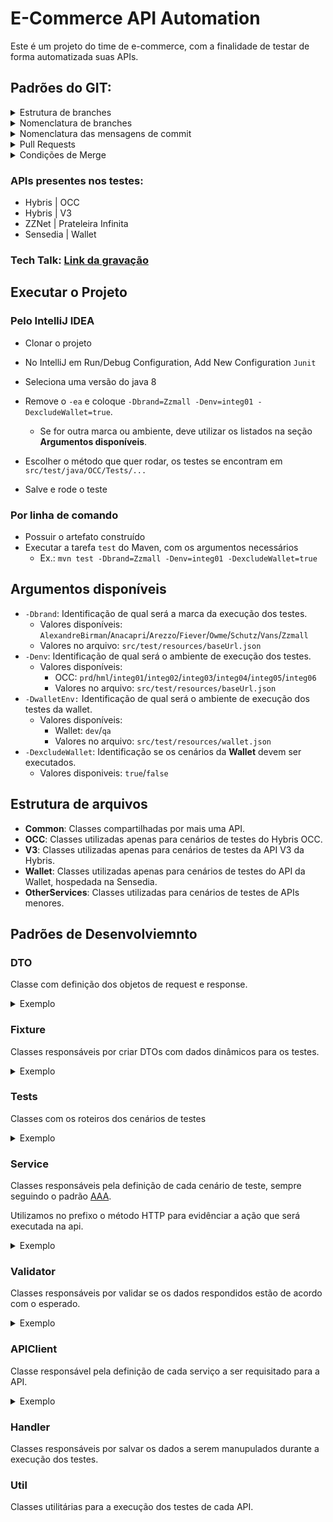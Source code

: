 # E-Commerce API Automation
Este é um projeto do time de e-commerce, com a finalidade de testar de forma automatizada suas APIs.

## Padrões do GIT:
<details>
  <summary>Estrutura de branches</summary>

```   
 main
  |
  |
  |_____ develop -> branch com o código que reflete o produto em atual desenvolvimento
          |
          |
          |_______ feat/login -> branch de uma nova feature que será mergeada para a dev
          |
          |
          |_______ fix/home-alignment -> branch de uma correção que será mergeada para a dev
          |
          |
          |_______ refactor/user-state -> branch de um refactor que será mergeado para a dev
          |
          |
          |_______ docs/define-git-default -> branch de uma inclusão de documentação que será mergeado na dev
          |
          |
          |_______ revert/login -> branch de um código que foi implementado recentemente e terá que voltar ao seu estado anterior
```
Sendo assim para criar uma nova feature, corrigir um bug ou fazer um refactor 
você sempre abrirá uma nova branch a partir da `develop`.
```
git checkout develop
git pull
git checkout -b <nome_da_sua_branch>
```

</details>

<details>
  <summary>Nomenclatura de branches</summary>

Para criar um nova branch devemos seguir alguns padrões para preservar uma boa organização do repositório.
O nome da sua branch sempre será composto por duas seções principais separados por uma `/`. São elas:

**O tipo de tarefa feita na branch:**
- **feat**: Nova feature
- **fix**: Correção de bug
- **refactor**: Mudanças no código que não são nem correção de bug nem novas features
- **docs**: Inclusão ou mudanças na documentação
- **revert**: Quando uma implementação recente precisa ser retornada ao seu estado anterior

**O que está sendo feito na branch:**

Nessa parte iremos ser um pouco mais específicos, que tipo de `feat`, `fix`,`refactor`, `docs` ou `revert` vocês está fazendo?
Digamos que eu esteja fazendo a feature de login do usuário.
Sendo assim, posso criar uma branch nomeada `feat/user-login`, tente ser objetivo e claro ao pensar neste nome.
Outro ponto importante é que: nomes compostos devem ser sempre separados por `-` mantendo todas as letras em lowercase
e sempre utilizando a lingua inglesa.

</details>

<details>
  <summary>Nomenclatura das mensagens de commit</summary>

Da mesma forma que as novas branches, as mensagens de commit também devem seguir um padrão predefinido.
Todas elas devem conter um dos seguintes prefixos: `feat`,`fix`,`refactor`,`docs`, `revert`.

- `feat`: Implementação de uma nova feature
- `fix`: Correção de um bug
- `refactor`: Mudanças no código que não são nem correção de bug nem novas features, normalmente mudanças relacionadas a estrutura do código
- `docs`: Adições ou mudanças na documentação
- `revert`: Quando algo que foi feito recentemente dentro da branch estiver sendo revertido para o seu estado anterior

Após o prefixo seguido de `:` devemos detalhar melhor o que exatamente foi feito nos arquivos que estão sendo `commitados`.
Seguindo o mesmo exemplo dado anteriormente, digamos que eu tenha feito a parte de chamar o endpoint de autenticação para buscar o `accessToken` e o `refreshToken`.
A mensagem de commit poderia ser algo como: `Feat: Request access and refresh tokens`.

**Boas práticas:**
- Escrever mensagens de commit curtas com no máximo 50 caracteres
- Escrever as mensagens sempre em inglês
- Evitar muitas abreviações

</details>

<details>
  <summary>Pull Requests</summary>

Nessa etapa teremos que seguir algumas regras e padrões, conforme abaixo.

**Título:**

O título deve ser o nome da branch na qual você estava trabalhando no formato literal, `Feat: Nome da branch de forma literal`,
pois dessa forma as mensagens de merge no histórico do git ficam limpas e claras. 

Exemplo no histórico: `Merged PR 1085: Feat: Change wallet services methods name`.

**Descrição:**

Aqui você colocará o objetivo daquele PR, detalhes sobre as modificações feitas e pontos de atenção, caso existam,
que devem ser observados durante o code review.

**Reviewers:**

Solicite o review de todos os membros que atuam no projeto da automação de api.

**Work items to link:**

Nesse campo do pull request você deve vincular a task relacionada.

</details>

<details>
  <summary>Condições de Merge</summary>

Um PR poderá ser mergeado após ter pelo menos 2 approves e nenhum `change request` ou comentários não resolvidos.
Qualquer um pode fazer o merge desde que o PR atenda esses critérios.

</details>

### APIs presentes nos testes:
- Hybris | OCC
- Hybris | V3
- ZZNet | Prateleira Infinita
- Sensedia | Wallet

### Tech Talk: [Link da gravação](https://drive.google.com/file/d/1tx1_DGb73UWVVXTHeUa1qL0hNmmgUIDy/view)

## Executar o Projeto

### Pelo IntelliJ IDEA
- Clonar o projeto
- No IntelliJ em Run/Debug Configuration, Add New Configuration `Junit`
- Seleciona uma versão do java 8
- Remove o `-ea` e coloque `-Dbrand=Zzmall -Denv=integ01 -DexcludeWallet=true`.
  - Se for outra marca ou ambiente, deve utilizar os listados na seção **Argumentos disponíveis**.
- Escolher o método que quer rodar, os testes se encontram em `src/test/java/OCC/Tests/...`

- Salve e rode o teste

### Por linha de comando
- Possuir o artefato construído
- Executar a tarefa `test` do Maven, com os argumentos necessários
  - Ex.: `mvn test -Dbrand=Zzmall -Denv=integ01 -DexcludeWallet=true`

## Argumentos disponíveis

- `-Dbrand`: Identificação de qual será a marca da execução dos testes.
  - Valores disponíveis: `AlexandreBirman`/`Anacapri`/`Arezzo`/`Fiever`/`Owme`/`Schutz`/`Vans`/`Zzmall`
  - Valores no arquivo: `src/test/resources/baseUrl.json`
- `-Denv`: Identificação de qual será o ambiente de execução dos testes.
  - Valores disponíveis: 
    - OCC: `prd`/`hml`/`integ01`/`integ02`/`integ03`/`integ04`/`integ05`/`integ06`
    - Valores no arquivo: `src/test/resources/baseUrl.json`
- `-DwalletEnv:` Identificação de qual será o ambiente de execução dos testes da wallet.
  - Valores disponíveis:
    - Wallet: `dev`/`qa`
    - Valores no arquivo: `src/test/resources/wallet.json`
- `-DexcludeWallet`: Identificação se os cenários da **Wallet** devem ser executados.
  - Valores disponiveis: `true`/`false`

## Estrutura de arquivos

- **Common**: Classes compartilhadas por mais uma API.
- **OCC**: Classes utilizadas apenas para cenários de testes do Hybris OCC.
- **V3**: Classes utilizadas apenas para cenários de testes da API V3 da Hybris.
- **Wallet**: Classes utilizadas apenas para cenários de testes do API da Wallet, hospedada na Sensedia.
- **OtherServices**: Classes utilizadas para cenários de testes de APIs menores.

## Padrões de Desenvolviemnto

### DTO
Classe com definição dos objetos de request e response.
<details>
  <summary>Exemplo</summary>

   ```
public class ClassNameDTO extends AbstractDTO<ClassNameDTO> {

	private String attribute;
	private ClassNameChildDTO childAttribute;

	public String getAttribute() {
		return attribute;
	}

	public void setAttribute(String attribute) {
		this.attribute = attribute;
	}

	public String getChildAttribute() {
		return childAttribute;
	}

	public void setChildAttribute(String childAttribute) {
		this.childAttribute = childAttribute;
	}
}
   ```
</details>

### Fixture
Classes responsáveis por criar DTOs com dados dinâmicos para os testes.
<details>
  <summary>Exemplo</summary>

   ```
public class ClassNameDTOFixture {

	private ClassNameDTO classNameDTO;

	public ClassNameDTOFixture() {
		classNameDTO = new ClassNameDTO();
		classNameDTO.setAttributo(RandomStringUtils.randomNumeric(6));
		classNameDTO.setChildAttribute(new ClassNameChildDTOFixture().build());
	}

	public ClassNameDTO build() {
		return classNameDTO;
	}

	public ClassNameDTOFixture withAttributeSomeValue() {
		classNameDTO.setAttribute(someValue);
		return this;
	}
	
	public ClassNameDTOFixture withChildAttributeSomeValue() {
		classNameDTO.setChildAttribute(someValue);
		return this;
	}
}
   ```
</details>

### Tests
Classes com os roteiros dos cenários de testes
<details>
  <summary>Exemplo</summary>

   ```
public class ClassNameTest {

	@BeforeEach
	public void init() {
		Utils.init();
	}

	@Test
	public void someTest() {
		ClassName01Service.someTest();
		ClassName02Service.someTest();
	}
}
   ```
</details>

### Service
Classes responsáveis pela definição de cada cenário de teste, sempre seguindo o padrão [AAA](https://medium.com/@alamonunes/teste-unit%C3%A1rio-e-o-padr%C3%A3o-aaa-arrange-act-assert-cb81d587368a).

Utilizamos no prefixo o método HTTP para evidênciar a ação que será executada na api.
<details>
  <summary>Exemplo</summary>

   ```
public class ClassNameService {

	public static void postSomeTest() {
		ClassNameDTO classNameDTO = new ClassNameDTOFixture().withAttributeSomeValue().build();

		Response response = APIClient.postSomeRequest(classNameDTO);

		List<Validator> validators = Arrays.asList(new StatusCodeValidator(), new Some01Validator(), new Some02Validator());
		Assertions.assertTrue(validators.stream().allMatch(validator -> validator.validate(response)));
	}
	
	public static void postSomeTestWithHandleValues() {
		ClassNameDTO classNameDTO = new ClassNameDTOFixture().withAttributeSomeValue().build();

		Response response = APIClient.postSomeRequest(classNameDTO);

		List<Validator> validators = Arrays.asList(new StatusCodeValidator(), new Some01Validator(), new Some02Validator());
		Assertions.assertTrue(validators.stream().allMatch(validator -> validator.validate(response)));
		
		handleSomeValue(classNameDTO, response);
	}
}
   ```
</details>

### Validator
Classes responsáveis por validar se os dados respondidos estão de acordo com o esperado.
<details>
  <summary>Exemplo</summary>

   ```
public class SomeValidator implements Validator {

	@Override
	public boolean validate(Response response) {
		ClassNameDTO classNameDTO = new ClassNameDTO().fromJsonString(response.getBody().asString());

		Assertions.assertNotNull(classNameDTO.getAttribute());
		Assertions.assertEquals(someValue, classNameDTO.getAttribute());

		return true;
	}
}
   ```
</details>

### APIClient
Classe responsável pela definição de cada serviço a ser requisitado para a API.
<details>
  <summary>Exemplo</summary>

   ```
public class APIClient {

    public static Response POST_someRequest(ClassNameDTO requestDTO) {
        RestAssured.baseURI = Utils.getBaseUrl();

        RequestSpecification request = RestAssured.given();
        request.contentType(ContentType.JSON);
        request.header("Authorization", "Bearer " + Utils.getACCESS_TOKEN());
        request.header("Cookie",Utils.getCookies());

        request.body(requestDTO.toJson().toString());

        Response response = request.post("/arezzocoocc/v2/" + Utils.getSite_UID() + "/something/something");
        response.getBody().print();

        Utils.setCookies(response.getCookies());

        return response;
    }
    
    public static Response GET_someRequest(ClassNameDTO requestDTO) {
        RestAssured.baseURI = Utils.getBaseUrl();

        RequestSpecification request = RestAssured.given();
        request.contentType(ContentType.JSON);
        request.header("Authorization", "Bearer " + Utils.getACCESS_TOKEN());
        request.header("Cookie",Utils.getCookies());

        request.queryParams(requestDTO.toMap());

        Response response = request.get("/arezzocoocc/v2/" + Utils.getSite_UID() + "/something/something");
        response.getBody().print();

        Utils.setCookies(response.getCookies());

        return response;
    }
}
   ```
</details>

### Handler
Classes responsáveis por salvar os dados a serem manupulados durante a execução dos testes.

### Util
Classes utilitárias para a execução dos testes de cada API.